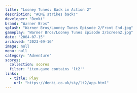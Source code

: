 ```yaml
---
title: "Looney Tunes: Back in Action 2"
description: "ACME strikes back!"
developer: "Denki"
brand: "Warner Bros"
splash: "Warner Bros/Looney Tunes Episode 2/Front End.jpg"
gameplay: "Warner Bros/Looney Tunes Episode 2/Screen2.jpg"
date: "2004-07-15"
archived: "2023-09-16"
image: null
menu: null
category: "Adventure"
scores:
  collection: scores
  filter: "item.game contains 'lt2'"
links:
  - title: Play
    url: "https://denki.co.uk/sky/lt2/app.html"
---
```

